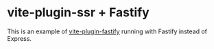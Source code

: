 # vite-plugin-ssr + Fastify

This is an example of [vite-plugin-fastify](https://github.com/brillout/vite-plugin-ssr) running with Fastify instead of Express.